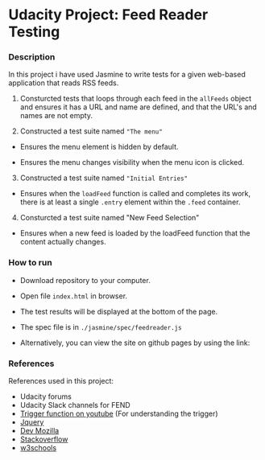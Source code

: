 # Udacity Project: Feed Reader Testing

### Description 

In this project i have used Jasmine to write tests for a given web-based application that reads RSS feeds.

1. Consturcted tests that loops through each feed in the `allFeeds` object and ensures it has a URL and name are defined, and that the URL's and names are not empty.

2. Constructed a test suite named `"The menu"`

- Ensures the menu element is hidden by default.

- Ensures the menu changes visibility when the menu icon is clicked.

3. Constructed a test suite named `"Initial Entries"`

- Ensures when the `loadFeed` function is called and completes its work, there is at least a single `.entry` element within the `.feed` container.

4. Consturcted a test suite named "New Feed Selection"

- Ensures when a new feed is loaded by the loadFeed function that the content actually changes.

### How to run

- Download repository to your computer. 
- Open file `index.html` in browser. 
- The test results will be displayed at the bottom of the page. 
- The spec file is in `./jasmine/spec/feedreader.js`

- Alternatively, you can view the site on github pages by using the link: 


### References

References used in this project: 

- Udacity forums
- Udacity Slack channels for FEND 
- [Trigger function on youtube](https://www.youtube.com/watch?v=0-WJHDXqQxA) (For understanding the trigger)
- [Jquery](http://api.jquery.com)
- [Dev Mozilla](https://developer.mozilla.org/en-US/)
- [Stackoverflow](https://stackoverflow.com/)
- [w3schools](https://www.w3schools.com/)  
